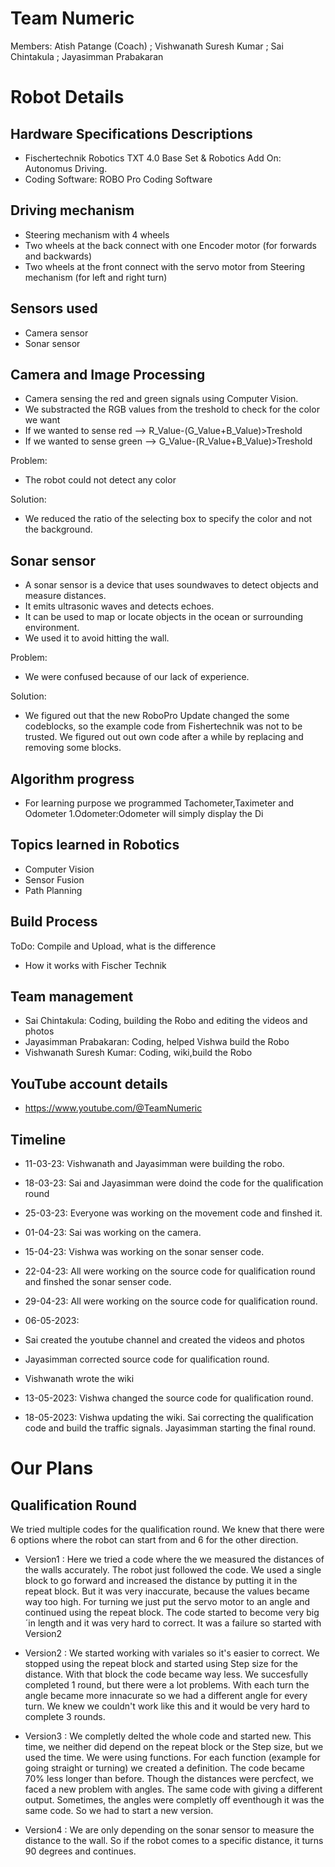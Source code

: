 # Team Numeric

Members:
Atish Patange (Coach)
; Vishwanath Suresh Kumar
; Sai Chintakula 
; Jayasimman Prabakaran
         
         
# Robot Details
## Hardware Specifications Descriptions
- Fischertechnik Robotics TXT 4.0 Base Set & Robotics Add On: Autonomus Driving.
- Coding Software: ROBO Pro Coding Software
## Driving mechanism
 -  Steering mechanism with 4 wheels
 -  Two wheels at the back connect with one Encoder motor (for forwards and backwards)
  -  Two wheels at the front connect with the servo motor from Steering mechanism (for left and right turn)
  
## Sensors used
- Camera sensor
- Sonar sensor

## Camera and Image Processing
- Camera sensing the red and green signals using Computer Vision.
- We substracted the RGB values from the treshold to check for the color we want
- If we wanted to sense red --> R_Value-(G_Value+B_Value)>Treshold
- If we wanted to sense green --> G_Value-(R_Value+B_Value)>Treshold

Problem:
- The robot could not detect any color

Solution:
- We reduced the ratio of the selecting box to specify the color and not the background.

## Sonar sensor
- A sonar sensor is a device that uses soundwaves to detect objects and measure distances.
- It emits ultrasonic waves and detects echoes.
- It can be used to map or locate objects in the ocean or surrounding environment.
- We used it to avoid hitting the wall.

Problem:
- We were confused because of our lack of experience.

Solution: 
- We figured out that the new RoboPro Update changed the some codeblocks, so the example code from Fishertechnik was not to be trusted. We figured out out own code after a while by replacing and removing some blocks.

## Algorithm progress
- For learning purpose we programmed Tachometer,Taximeter and Odometer
1.Odometer:Odometer will simply display the Di
         

## Topics learned in Robotics
- Computer Vision
- Sensor Fusion
- Path Planning

## Build Process
ToDo: Compile and Upload, what is the difference
- How it works with Fischer Technik


## Team management
- Sai Chintakula: Coding, building the Robo and editing the videos and photos
- Jayasimman Prabakaran: Coding, helped Vishwa build the Robo
- Vishwanath Suresh Kumar: Coding, wiki,build the Robo



## YouTube account details
- https://www.youtube.com/@TeamNumeric

## Timeline
- 11-03-23: Vishwanath and Jayasimman were building the robo.
- 18-03-23: Sai and Jayasimman were doind the code for the qualification round
- 25-03-23: Everyone was working on the movement code and finshed it.
- 01-04-23: Sai was working on the camera.
- 15-04-23: Vishwa was working on the sonar senser code.
- 22-04-23: All were working on the source code for qualification round and finshed the sonar senser code.
- 29-04-23: All were working on the source code for qualification round.
- 06-05-2023: 
- Sai created the youtube channel and created the videos and photos
- Jayasimman corrected source code for qualification round.
-  Vishwanath wrote the wiki
              
              
- 13-05-2023: Vishwa changed the source code for qualification round.
- 18-05-2023: Vishwa updating the wiki. 
              Sai correcting the qualification code and build the traffic signals.
              Jayasimman starting the final round.
              
              
              
 
 
 
 
# Our Plans

## Qualification Round

We tried multiple codes for the qualification round. We knew that there were 6 options where the robot can start from and 6 for the other direction. 

- Version1 : Here we tried a code where the we measured the distances of the walls accurately. The robot just followed the code. We used a single block to go forward and increased the distance by putting it in the repeat block. But it was very inaccurate, because the values became way too high. For turning we just put the servo motor to an angle and continued using the repeat block. The code started to become very big´in length and it was very hard to correct. It was a failure so started with Version2

- Version2 : We started working with variales so it's easier to correct. We stopped using the repeat block and started using Step size for the distance. With that block the code became way less. We succesfully completed 1 round, but there were a lot problems. With each turn the angle became more innacurate so we had a different angle for every turn. We knew we couldn't work like this and it would be very hard to complete 3 rounds.

- Version3 : We completly delted the whole code and started new. This time, we neither did depend on the repeat block or the Step size, but we used the time. We were using functions. For each function (example for going straight or turning) we created a definition. The code became 70% less longer than before. Though the distances were percfect, we faced a new problem with angles. The same code with giving a different output. Sometimes, the angles were completly off eventhough it was the same code. So we had to start a new version.

- Version4 : We are only depending on the sonar sensor to measure the distance to the wall. So if the robot comes to a specific distance, it turns 90 degrees and continues. 
            
              

